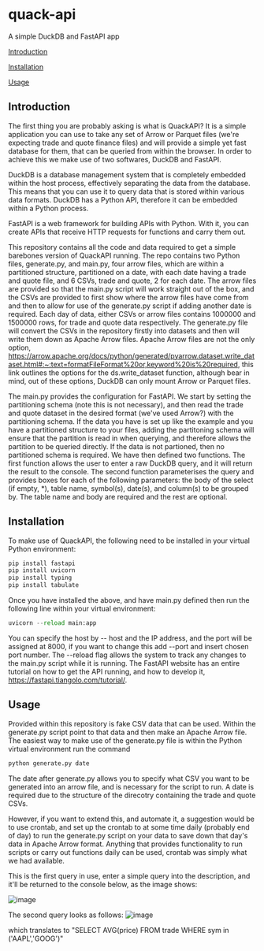 # quack-api
A simple DuckDB and FastAPI app

[Introduction](#introduction)

[Installation](#installation)

[Usage](#usage)

## Introduction ##
The first thing you are probably asking is what is QuackAPI? It is a simple application you can use to take any set of Arrow or Parquet files (we're expecting trade and quote finance files) and will provide a simple yet fast database for them, that can be queried from within the browser. In order to achieve this we make use of two softwares, DuckDB and FastAPI.  

DuckDB is a database management system that is completely embedded within the host process, effectively separating the data from the database. This means that you can use it to query data that is stored within various data formats. DuckDB has a Python API, therefore it can be embedded within a Python process.

FastAPI is a web framework for building APIs with Python. With it, you can create APIs that receive HTTP requests for functions and carry them out.

This repository contains all the code and data required to get a simple barebones version of QuackAPI running. The repo contains two Python files, generate.py, and main.py, four arrow files, which are within a partitioned structure, partitioned on a date, with each date having a trade and quote file, and 6 CSVs, trade and quote, 2 for each date. The arrow files are provided so that the main.py script will work straight out of the box, and the CSVs are provided to first show where the arrow files have come from and then to allow for use of the generate.py script if adding another date is required. Each day of data, either CSVs or arrow files contains 1000000 and 1500000 rows, for trade and quote data respectively.  The generate.py file will convert the CSVs in the repository firstly into datasets and then will write them down as Apache Arrow files. Apache Arrow files are not the only option, https://arrow.apache.org/docs/python/generated/pyarrow.dataset.write_dataset.html#:~:text=formatFileFormat%20or,keyword%20is%20required, this link outlines the options for the ds.write_dataset function, although bear in mind, out of these options, DuckDB can only mount Arrow or Parquet files. 

The main.py provides the configuration for FastAPI. We start by setting the partitioning schema (note this is not necessary), and then read the trade and quote dataset in the desired format (we've used Arrow?) with the partitioning schema. If the data you have is set up like the example and you have a partitioned structure to your files, adding the partitoning schema will ensure that the partition is read in when querying, and therefore allows the partition to be queried directly. If the data is not partioned, then no partitioned schema is required. We have then defined two functions. The first function allows the user to enter a raw DuckDB query, and it will return the result to the console. The second function parameterises the query and provides boxes for each of the following parameters: the body of the select (if empty, *), table name, symbol(s), date(s), and column(s) to be grouped by.  The table name and body are required and the rest are optional.

## Installation ##
To make use of QuackAPI, the following need to be installed in your virtual Python environment:

```python
pip install fastapi
pip install uvicorn
pip install typing
pip install tabulate
```
Once you have installed the above, and have main.py defined then run the following line within your virtual environment:
```python
uvicorn --reload main:app
```
You can specify the host by -- host and the IP address, and the port will be assigned at 8000, if you want to change this add --port and insert chosen port number. The --reload flag allows the system to track any changes to the main.py script while it is running. The FastAPI website has an entire tutorial on how to get the API running, and how to develop it, https://fastapi.tiangolo.com/tutorial/.

## Usage ##
Provided within this repository is fake CSV data that can be used. Within the generate.py script point to that data and then make an Apache Arrow file. The easiest way to make use of the generate.py file is within the Python virtual environment run the command
```python
python generate.py date
```
The date after generate.py allows you to specify what CSV you want to be generated into an arrow file, and is necessary for the script to run. A date is required due to the structure of the direcotry containing the trade and quote CSVs.

However, if you want to extend this, and automate it, a suggestion would be to use crontab, and set up the crontab to at some time daily (probably end of day) to run the generate.py script on your data to save down that day's data in Apache Arrow format. Anything that provides functionality to run scripts or carry out functions daily can be used, crontab was simply what we had available. 

This is the first query in use, enter a simple query into the description, and it'll be returned to the console below, as the image shows:

![image](https://github.com/DataIntellectTech/quack-api/assets/131150806/66f0e63a-5a4d-4a78-8228-6d177f366081)

The second query looks as follows:
![image](https://github.com/DataIntellectTech/quack-api/assets/131150806/cd006a7d-b7ce-48f1-a510-8a36cbfd6ec8)

which translates to "SELECT AVG(price) FROM trade WHERE sym in ('AAPL','GOOG')"




